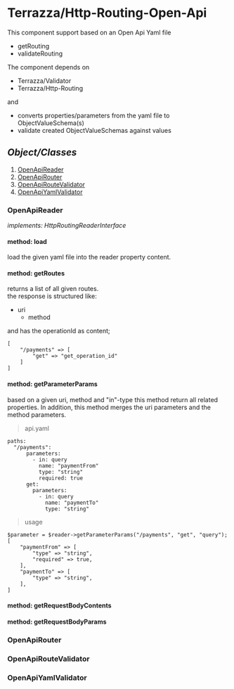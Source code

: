 # Terrazza/Http-Routing-Open-Api
This component support based on an Open Api Yaml file
- getRouting
- validateRouting

The component depends on 
- Terrazza/Validator
- Terrazza/Http-Routing 
 
and 
- converts properties/parameters from the yaml file to ObjectValueSchema(s)
- validate created ObjectValueSchemas against values

## _Object/Classes_
1. [OpenApiReader](#object-reader)
2. [OpenApiRouter](#object-router)
3. [OpenApiRouteValidator](#object-route-validator)
4. [OpenApiYamlValidator](#object-yaml-validator)

<a id="object-reader" name="object-reader"></a>
<a id="user-content-object-reader" name="user-content-object-reader"></a>
### OpenApiReader
_implements: HttpRoutingReaderInterface_
#### method: load
load the given yaml file into the reader property content.
#### method: getRoutes
returns a list of all given routes.<br>
the response is structured like:
- uri
  - method

and has the operationId as content;
```
[
    "/payments" => [
        "get" => "get_operation_id"
    ]
]
```

#### method: getParameterParams
based on a given uri, method and "in"-type this method return all related properties. In addition, this method merges the uri parameters and the method parameters.

>api.yaml
```
paths:
  "/payments":
      parameters:
        - in: query
          name: "paymentFrom"
          type: "string"
          required: true
      get:
        parameters:
          - in: query
            name: "paymentTo"
            type: "string"                 
```
>usage
```
$parameter = $reader->getParameterParams("/payments", "get", "query");
[
    "paymentFrom" => [
        "type" => "string",
        "required" => true,
    ],
    "paymentTo" => [
        "type" => "string",
    ],    
]
```
#### method: getRequestBodyContents
#### method: getRequestBodyParams

<a id="object-router" name="object-router"></a>
<a id="user-content-object-router" name="user-content-object-router"></a>
### OpenApiRouter

<a id="object-route-validator" name="object-route-validator"></a>
<a id="user-content-object-route-validator" name="user-content-object-route-validator"></a>
### OpenApiRouteValidator

<a id="object-yaml-validator" name="object-yaml-validator"></a>
<a id="user-content-object-yaml-validator" name="user-content-object-yaml-validator"></a>
### OpenApiYamlValidator